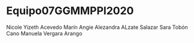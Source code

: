 # Equipo07GGMMPPI2020
Nicole Yizeth Acevedo Marín
Angie Alezandra ALzate Salazar
Sara Tobón Cano
Manuela Vergara Arango

